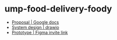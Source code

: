 # ump-food-delivery-foody

* [Proposal | Google docs](https://docs.google.com/document/d/1neQrarofr482K5ixvqhb4zFkwV4_vmcifqzFo24z6i0/edit?usp=sharing)
* [System design | drawio](https://drive.google.com/file/d/1vDkBJH6_MKySPbvu3P28ZnorK1FaZ1Q3/view?usp=sharing)
* [Prototype | Figma invite link](https://www.figma.com/team_invite/redeem/CViCAiPgKcoCKHz2UF2A0P)

